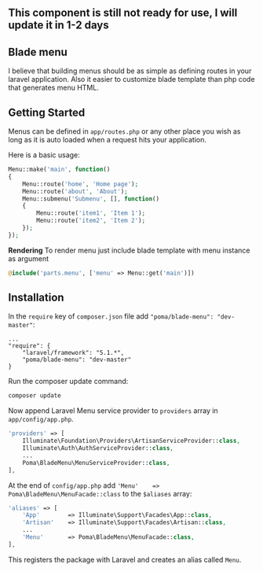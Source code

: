 ## This component is still not ready for use, I will update it in 1-2 days

## Blade menu
I believe that building menus should be as simple as defining routes in your laravel application. Also it easier to customize blade template than php code that generates menu HTML.

## Getting Started
Menus can be defined in `app/routes.php` or any other place you wish as long as it is auto loaded when a request hits your application.

Here is a basic usage:

```php
Menu::make('main', function()
{
	Menu::route('home', 'Home page');
	Menu::route('about', 'About');
	Menu::submenu('Submenu', [], function()
	{
		Menu::route('item1', 'Item 1');
		Menu::route('item2', 'Item 2');
	});
});
```

**Rendering**
To render menu just include blade template with menu instance as argument

```php
@include('parts.menu', ['menu' => Menu::get('main')])
```

## Installation
In the `require` key of `composer.json` file add `"poma/blade-menu": "dev-master"`:

```
...
"require": {
	"laravel/framework": "5.1.*",
	"poma/blade-menu": "dev-master"
}
```

Run the composer update command:

```bash
composer update
```

Now append Laravel Menu service provider to  `providers` array in `app/config/app.php`.

```php
'providers' => [
    Illuminate\Foundation\Providers\ArtisanServiceProvider::class,
    Illuminate\Auth\AuthServiceProvider::class,
    ...
    Poma\BladeMenu\MenuServiceProvider::class,
],
```

At the end of `config/app.php` add `'Menu'    => Poma\BladeMenu\MenuFacade::class` to the `$aliases` array:

```php
'aliases' => [
    'App'        => Illuminate\Support\Facades\App::class,
    'Artisan'    => Illuminate\Support\Facades\Artisan::class,
    ...
    'Menu'       => Poma\BladeMenu\MenuFacade::class,
],
```

This registers the package with Laravel and creates an alias called `Menu`.
